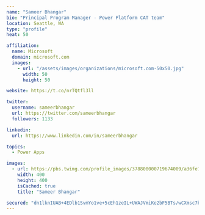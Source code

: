 ```yaml
---
name: "Sameer Bhangar"
bio: "Principal Program Manager - Power Platform CAT team"
location: Seattle, WA
type: "profile"
heat: 50

affiliation:
  name: Microsoft
  domain: microsoft.com
  images:
    - url: "/assets/images/organizations/microsoft.com-50x50.jpg"
      width: 50
      height: 50

website: https://t.co/nrTQtfl3ll

twitter:
  username: sameerbhangar
  url: https://twitter.com/sameerbhangar
  followers: 1133

linkedin:
  url: https://www.linkedin.com/in/sameerbhangar

topics:
  - Power Apps

images:
  - url: https://pbs.twimg.com/profile_images/378800000719674009/a36fe7ddfab1778b76e5793772e43798_400x400.jpeg
    width: 400
    height: 400
    isCached: true
    title: "Sameer Bhangar"

secured: "dn1lknIUAB+4EDlb1SvmYo1ve+5cEh1zeIL+UWAJVmiKe2bF5BTs/wCXmsc7bRTogDRhRal7EGqEbPac3j2X6meAcoyVyiYMk6RbNbj1ZJoElqmR6ZpJr9RRpUyAleChcRoDldl+lmyQ2AHtz8sBu77VSVKw3AjB2ElFzyq6RxzDZM+zMvLqqbpKiRpAdFhCshdlzqkGaRHQVq1MRTWURX5fDGUmCiYLGZsZ2MG0tZABRIhJQ1B1X7UPzzfX+q2ENZh/FI7+LXRQ+PZIsdLopGiwlZ3FQvQSrIh8enGyn0IrFsBza9Mhr0V/55FaXJAeItVIxrJWswAWPpaRx3hhPOJbdClGPIc9DsrVAStFHP+jLOdz4ClWM2UMXrA5gF6AB5E0uhS9aNZVN6G1+LvAGrdSm40FGDjl2rrn6DwnZgw=;HbUOb27OE36H8No6dlb43g=="
---
```


